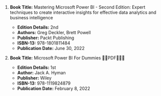 1. **Book Title:** Mastering Microsoft Power BI - Second Edition: Expert techniques to create interactive insights for effective data analytics and business intelligence
   - **Edition Details:** 2nd
   - **Authors:** Greg Deckler, Brett Powell
   - **Publisher:** Packt Publishing
   - **ISBN-13:** 978-1801811484
   - **Publication Date:** June 30, 2022

2. **Book Title:** Microsoft Power BI For Dummies 🚨🚨PDF🚨🚨🚨
   - **Edition Details:** 1st
   - **Author:** Jack A. Hyman
   - **Publisher:** Wiley
   - **ISBN-13:** 978-1119824879
   - **Publication Date:** February 8, 2022
